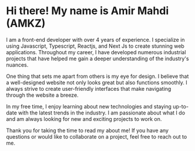 # Hi there! My name is Amir Mahdi (AMKZ)

I am a front-end developer with over 4 years of experience. I specialize in using Javascript, Typescript, Reactjs, and Next Js to create stunning web applications. Throughout my career, I have developed numerous industrial projects that have helped me gain a deeper understanding of the industry's nuances.

One thing that sets me apart from others is my eye for design. I believe that a well-designed website not only looks great but also functions smoothly. I always strive to create user-friendly interfaces that make navigating through the website a breeze.

In my free time, I enjoy learning about new technologies and staying up-to-date with the latest trends in the industry. I am passionate about what I do and am always looking for new and exciting projects to work on.

Thank you for taking the time to read my about me! If you have any questions or would like to collaborate on a project, feel free to reach out to me.
